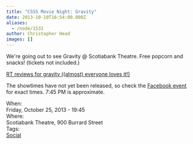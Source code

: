 ```yaml
---
title: "CSSS Movie Night: Gravity"
date: 2013-10-10T16:54:00.000Z
aliases:
  - /node/1531
author: Christopher Head
images: []
---
```


<div class="field field-name-body field-type-text-with-summary field-label-hidden"><div class="field-items"><div class="field-item even"><p>We&apos;re going out to see Gravity @ Scotiabank Theatre. Free popcorn and snacks! (tickets not included.)</p>
<p><a href="https://www.rottentomatoes.com/m/gravity_2013/">RT reviews for gravity ((almost) everyone loves it!)</a></p>
<p>The showtimes have not yet been released, so check the <a href="https://www.facebook.com/events/648399775180337/">Facebook event</a> for exact times. 7:45 PM is approximate.</p>
</div></div></div><div class="field field-name-field-dates field-type-datetime field-label-above"><div class="field-label">When:&#xA0;</div><div class="field-items"><div class="field-item even"><span class="date-display-single">Friday, October 25, 2013 - 19:45</span></div></div></div><div class="field field-name-field-location field-type-text field-label-above"><div class="field-label">Where:&#xA0;</div><div class="field-items"><div class="field-item even">Scotiabank Theatre, 900 Burrard Street</div></div></div>    <footer>
    <div class="field field-name-field-tags field-type-taxonomy-term-reference field-label-above"><div class="field-label">Tags:&#xA0;</div><div class="field-items"><div class="field-item even"><a href="/social">Social</a></div></div></div>      </footer>
